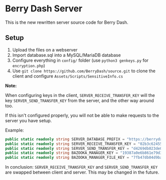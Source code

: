 # Berry Dash Server

This is the new rewritten server source code for Berry Dash.

## Setup

1. Upload the files on a webserver
2. Import database.sql into a MySQL/MariaDB database
3. Configure everything in `config/` folder (use `python3 genkeys.py` for `encryption.php`)
4. Use `git clone https://github.com/BerryDash/source.git` to clone the client and configure `Assets/Scripts/SensitiveInfo.cs`

**Note:**

When configuring keys in the client, `SERVER_RECEIVE_TRANSFER_KEY` will the key `SERVER_SEND_TRANSFER_KEY` from the server, and the other way around too.

If this isn't configured properly, you will not be able to make requests to the server you have setup.

Example:

```cs
public static readonly string SERVER_DATABASE_PREFIX = "https://berrydash.lncvrt.xyz/database/";
public static readonly string SERVER_RECEIVE_TRANSFER_KEY = "02b3c624552588ba0929e43fbad36221"; // This would be `SERVER_SEND_TRANSFER_KEY` from the server
public static readonly string SERVER_SEND_TRANSFER_KEY = "d4269db023de05fd59bf05378fa57324"; // This would be `SERVER_RECEIVE_TRANSFER_KEY` from the server
public static readonly string BAZOOKA_MANAGER_KEY = "19387a0e6b861e79d38657d0059bce8c";
public static readonly string BAZOOKA_MANAGER_FILE_KEY = "7fb47db04d9babf42ee3713289516208";
```

In conclusion: `SERVER_RECEIVE_TRANSFER_KEY` and `SERVER_SEND_TRANSFER_KEY` are swapped between client and server. This may be changed in the future.
